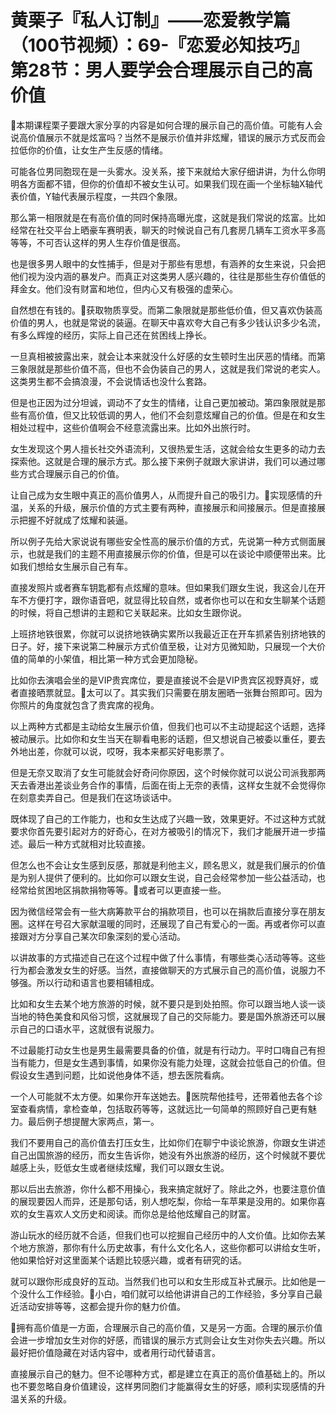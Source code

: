 # 黄栗子『私人订制』——恋爱教学篇（100节视频）：69-『恋爱必知技巧』第28节：男人要学会合理展示自己的高价值

🎼本期课程栗子要跟大家分享的内容是如何合理的展示自己的高价值。可能有人会说高价值展示不就是炫富吗？当然不是展示价值并非炫耀，错误的展示方式反而会拉低你的价值，让女生产生反感的情绪。

可能各位男同胞现在是一头雾水。没关系，接下来就给大家仔细讲讲，为什么你明明各方面都不错，但你的价值却不被女生认可。如果我们现在画一个坐标轴X轴代表价值，Y轴代表展示程度，一共四个象限。

那么第一相限就是在有高价值的同时保持高曝光度，这就是我们常说的炫富。比如经常在社交平台上晒豪车赛明表，聊天的时候说自己有几套房几辆车工资水平多高等等，不可否认这样的男人生存价值是很高。

也是很多男人眼中的女性捕手，但是对于那些有思想，有涵养的女生来说，只会把他们视为没内涵的暴发户。而真正对这类男人感兴趣的，往往是那些生存价值低的拜金女。他们没有财富和地位，但内心又有极强的虚荣心。

自然想在有钱的。🎼获取物质享受。而第二象限就是那些低价值，但又喜欢伪装高价值的男人，也就是常说的装逼。在聊天中喜欢夸大自己有多少钱认识多少名流，有多么辉煌的经历，实际上自己还在贫困线上挣长。

一旦真相被披露出来，就会让本来就没什么好感的女生顿时生出厌恶的情绪。而第三象限就是那些价值不高，但也不会伪装自己的男人，这就是我们常说的老实人。这类男生都不会搞浪漫，不会说情话也没什么套路。

但是也正因为过分坦诚，调动不了女生的情绪，让自己更加被动。第四象限就是那些有高价值，但又比较低调的男人，他们不会刻意炫耀自己的价值。但是在和女生相处过程中，这些价值啊会不经意流露出来。比如外出旅行时。

女生发现这个男人擅长社交外语流利，又很热爱生活，这就会给女生更多的动力去探索他。这就是合理的展示方式。那么接下来例子就跟大家讲讲，我们可以通过哪些方式合理展示自己的价值。

让自己成为女生眼中真正的高价值男人，从而提升自己的吸引力。🎼实现感情的升温，关系的升级，展示价值的方式主要有两种，直接展示和间接展示。但是直接展示把握不好就成了炫耀和装逼。

所以例子先给大家说说有哪些安全性高的展示价值的方式，先说第一种方式侧面展示，也就是我们的主题不用直接展示你的价值，但是可以在谈论中顺便带出来。比如我们想给女生展示自己有车。

直接发照片或者赛车钥匙都有点炫耀的意味。但如果我们跟女生说，我这会儿在开车不方便打字，跟你语音吧，就显得比较自然，或者你也可以在和女生聊某个话题的时候，将自己想讲的主题和它关联起来。比如女生跟你说。

上班挤地铁很累，你就可以说挤地铁确实累所以我最近正在开车抓紧告别挤地铁的日子。好，接下来说第二种展示方式价值至极，让对方见微知助，只展现一个大价值的简单的小架值，相比第一种方式会更加隐秘。

比如你去演唱会坐的是VIP贵宾席位，要是直接说不会是VIP贵宾区视野真好，或者直接晒票就显。🎼太可以了。其实我们只需要在朋友圈晒一张舞台照即可。因为你照片的角度就包含了贵宾席的视角。

以上两种方式都是主动给女生展示价值，但我们也可以不主动提起这个话题，选择被动展示。比如你和女生当天在聊看电影的话题，但又想说自己被委以重任，要去外地出差，你就可以说，哎呀，我本来都买好电影票了。

但是无奈又取消了女生可能就会好奇问你原因，这个时候你就可以说公司派我那两天去香港出差谈业务合作的事情，后面在街上无奈的表情，这样女生就不会觉得你在刻意卖弄自己。但是我们在这场谈话中。

既体现了自己的工作能力，也和女生达成了兴趣一致，效果更好。不过这种方式就要求你首先要引起对方的好奇心，在对方被吸引的情况下，我们才能展开进一步描述。最后一种方式就相对比较直接。

但怎么也不会让女生感到反感，那就是利他主义，顾名思义，就是我们展示的价值是为别人提供了便利的。比如你可以跟女生说，自己会经常参加一些公益活动，也经常给贫困地区捐款捐物等等。🎼或者可以更直接一些。

因为微信经常会有一些大病筹款平台的捐款项目，也可以在捐款后直接分享在朋友圈。这样在号召大家献温暖的同时，还展现了自己有爱心的一面。再或者你可以直接跟对方分享自己某次印象深刻的爱心活动。

以讲故事的方式描述自己在这个过程中做了什么事情，有哪些类心活动等等。这些行为都会激发女生的好感。当然，直接做聊天的方式展示自己的高价值，说服力不够强。所以行动和语言也要相辅相成。

比如和女生去某个地方旅游的时候，就不要只是到处拍照。你可以跟当地人谈一谈当地的特色美食和风俗习惯，这就展现了自己的交际能力。要是国外旅游还可以展示自己的口语水平，这就很有说服力。

不过最能打动女生也是男生最需要具备的价值，就是有行动力。平时口嗨自己有担当有能力，但是女生遇到事情，如果你没有能力处理，这就会拉低自己的价值。但假设女生遇到问题，比如说他身体不适，想去医院看病。

一个人可能就不太方便。如果你开车送她去。🎼医院帮他挂号，还带着他去各个诊室查看病情，拿检查单，包括取药等等，这就远比一句简单的照顾好自己更有魅力。最后例子想提醒大家两点，第一。

我们不要用自己的高价值去打压女生，比如你们在聊宁中谈论旅游，你跟女生讲述自己出国旅游的经历，而女生告诉你，她没有外出旅游的经历，这个时候就不要优越感上头，贬低女生或者继续炫耀，我们可以跟女生说。

那以后出去旅游，你什么都不用操心，我来搞定就好了。除此之外，也要注意价值的展现要因人而异，还是那句话，别人想吃梨，你给一车苹果是没用的。如果你喜欢的女生喜欢人文历史和阅读。而你总是给他炫耀自己的财富。

游山玩水的经历就不合适，但我们也可以挖掘自己经历中的人文价值。比如你去某个地方旅游，那你有什么历史故事，有什么文化名人，这些你都可以讲给女生听，他如果恰好对这里面某个话题比较感兴趣，或者有研究的话。

就可以跟你形成良好的互动。当然我们也可以和女生形成互补式展示。比如他是一个没什么工作经验。🎼小白，咱们就可以给他讲讲自己的工作经验，多分享自己最近活动安排等等，这都会提升你的魅力价值。

🎼拥有高价值是一方面，合理展示自己的高价值，又是另一方面。合理的展示价值会进一步增加女生对你的好感，而错误的展示方式则会让女生对你失去兴趣。所以最好把价值隐藏在对话内容中，或者用行动代替语言。

直接展示自己的魅力。但不论哪种方式，都是建立在真正的高价值基础上的。所以也不要忽略自身价值建设，这样男同胞们才能赢得女生的好感，顺利实现感情的升温关系的升级。

